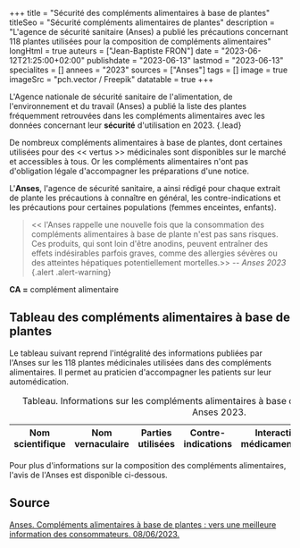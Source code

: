 +++
title = "Sécurité des compléments alimentaires à base de plantes"
titleSeo = "Sécurité compléments alimentaires de plantes"
description = "L'agence de sécurité sanitaire (Anses) a publié les précautions concernant 118 plantes utilisées pour la composition de compléments alimentaires"
longHtml = true
auteurs = ["Jean-Baptiste FRON"]
date = "2023-06-12T21:25:00+02:00"
publishdate = "2023-06-13"
lastmod = "2023-06-13"
specialites = []
annees = "2023"
sources = ["Anses"]
tags = []
image = true
imageSrc = "pch.vector / Freepik"
datatable = true
+++

L'Agence nationale de sécurité sanitaire de l'alimentation, de l'environnement et du travail (Anses) a publié la liste des plantes fréquemment retrouvées dans les compléments alimentaires avec les données concernant leur **sécurité** d'utilisation en 2023.
{.lead}

De nombreux compléments alimentaires à base de plantes, dont certaines utilisées pour des << vertus >> médicinales sont disponibles sur le marché et accessibles à tous. Or les compléments alimentaires n'ont pas d'obligation légale d'accompagner les préparations d'une notice.

L'**Anses**, l'agence de sécurité sanitaire, a ainsi rédigé pour chaque extrait de plante les précautions à connaître en général, les contre-indications et les précautions pour certaines populations (femmes enceintes, enfants).

> << l'Anses rappelle une nouvelle fois que la consommation des compléments alimentaires à base de plante n'est pas sans risques. Ces produits, qui sont loin d'être anodins, peuvent entraîner des effets indésirables parfois graves, comme des allergies sévères ou des atteintes hépatiques potentiellement mortelles.>> -- *Anses 2023*
{.alert .alert-warning}

**CA =** complément alimentaire

## Tableau des compléments alimentaires à base de plantes

Le tableau suivant reprend l'intégralité des informations publiées par l'Anses sur les 118 plantes médicinales utilisées dans des compléments alimentaires. Il permet au praticien d'accompagner les patients sur leur automédication.

<script type="application/ld+json">{"@context": "https://schema.org","@type": "Table","about": "Informations sur les compléments alimentaires à base de plantes. Dr JB Fron d'après Anses 2023."}</script>
<table id="anses-plantes" class="table">
<caption><span class="font-weight-bold">Tableau.</span> Informations sur les compléments alimentaires à base de plantes. Dr JB Fron d'après Anses 2023.</caption>
<thead>
  <tr>
    <th scope="col">Nom scientifique</th>
    <th scope="col">Nom vernaculaire</th>
    <th scope="col">Parties utilisées</th>
    <th scope="col">Contre-indications</th>
    <th scope="col">Interactions médicamenteuses</th>
    <th scope="col">Grossesse</th>
    <th scope="col">Pédiatrie</th>
  </tr>
</thead>
</table>

Pour plus d'informations sur la composition des compléments alimentaires, l'avis de l'Anses est disponible ci-dessous.

## Source

[Anses. Compléments alimentaires à base de plantes : vers une meilleure information des consommateurs. 08/06/2023.](https://www.anses.fr/fr/content/complements-alimentaires-plantes-meilleure-information-des-consommateurs)

<script type="module">
  // Anses
window.addEventListener('load', () => {
  $(function () {
    $('#anses-plantes').DataTable({
      ajax: '/data/anses-plantes.json',
      columns: [
        { data: 'Nom scientifique' },
        { data: 'Nom vernaculaire' },
        { data: 'Parties utilisées' },
        { data: 'Contre-indications' },
        { data: 'Interactions médicamenteuses' },
        { data: 'grossesse' },
        { data: 'pediatrie' },
      ]
    })
  })
})
</script>
